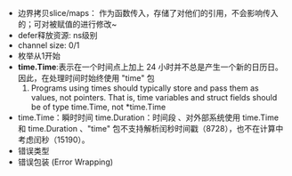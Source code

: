 - 边界拷贝slice/maps： 作为函数传入，存储了对他们的引用，不会影响传入的；可对被赋值的进行修改~
- defer释放资源: ns级别
- channel size: 0/1
- 枚举从1开始
- **time.Time**:表示在一个时间点上加上 24 小时并不总是产生一个新的日历日。 因此，在处理时间时始终使用 "time" 包        
  1. Programs using times should typically store and pass them as values,
   not pointers. That is, time variables and struct fields should be of
   type time.Time, not *time.Time
- time.Time：瞬时时间 time.Duration：时间段 、对外部系统使用 time.Time 和 time.Duration 、"time" 包不支持解析闰秒时间戳（8728），也不在计算中考虑闰秒（15190）。
- 错误类型
- 错误包装 (Error Wrapping)
